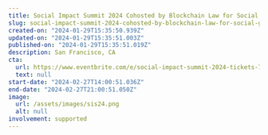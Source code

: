 ```yaml
---
title: Social Impact Summit 2024 Cohosted by Blockchain Law for Social Good Center & FFDW
slug: social-impact-summit-2024-cohosted-by-blockchain-law-for-social-good-center-ffdw
created-on: "2024-01-29T15:35:50.939Z"
updated-on: "2024-01-29T15:35:51.003Z"
published-on: "2024-01-29T15:35:51.019Z"
description: San Francisco, CA
cta:
  url: https://www.eventbrite.com/e/social-impact-summit-2024-tickets-758076215367
  text: null
start-date: "2024-02-27T14:00:51.036Z"
end-date: "2024-02-27T21:00:51.050Z"
image:
  url: /assets/images/sis24.png
  alt: null
involvement: supported
---
```


